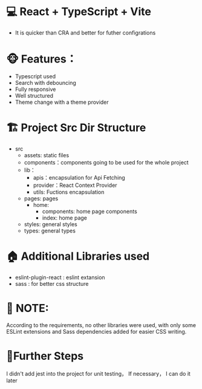 # 💻 React + TypeScript + Vite
- It is quicker than CRA and better for futher configrations 

# 🐵 Features：
- Typescript used 
- Search with debouncing 
- Fully responsive
- Well structured
- Theme change with a theme provider

# 🏗️ Project Src Dir Structure 
- src
  - assets: static files
  - components：components going to be used for the whole project
  - lib：
    - apis：encapsulation for Api Fetching
    - provider：React Context Provider
    - utils: Fuctions encapsulation
  - pages: pages
    - home: 
      - components: home page components
      - index: home page
  - styles: general styles
  - types: general types

# 🏠 Additional Libraries used 
- eslint-plugin-react : eslint extansion 
- sass : for better css structure

# 👺 NOTE:
According to the requirements, no other libraries were used, with only some ESLint extensions and Sass dependencies added for easier CSS writing.


# 🎯Further Steps
I didn't add jest into the project for unit testing， If necessary， I can do it later

